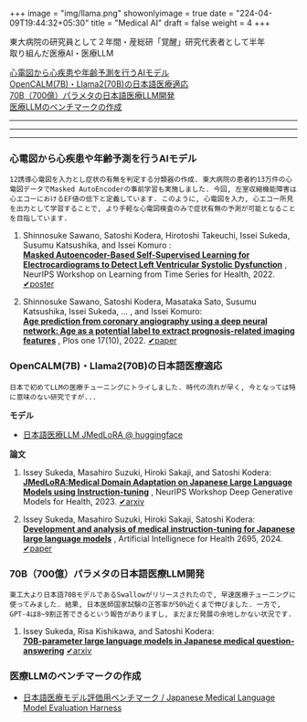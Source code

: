 +++
image = "img/llama.png"
showonlyimage = true
date = "224-04-09T19:44:32+05:30"
title = "Medical AI"
draft = false
weight = 4
+++

東大病院の研究員として２年間・産総研「覚醒」研究代表者として半年  
取り組んだ医療AI・医療LLM
<!--more-->

[心電図から心疾患や年齢予測を行うAIモデル](#anchor1)  
[OpenCALM(7B)・Llama2(70B)の日本語医療適応](#anchor2)  
[70B（700億）パラメタの日本語医療LLM開発](#anchor3)    
[医療LLMのベンチマークの作成](#anchor4)  


---
---
---


<a id="anchor1"></a>
### 心電図から心疾患や年齢予測を行うAIモデル

```
12誘導心電図を入力とし症状の有無を判定する分類器の作成. 東大病院の患者約13万件の心電図データでMasked AutoEncoderの事前学習も実施しました. 今回, 左室収縮機能障害は心エコーにおけるEF値の低下と定義しています. このように, 心電図を入力, 心エコー所見を出力として学習することで, より手軽な心電図検査のみで症状有無の予測が可能となることを目指しています.
```

1. Shinnosuke Sawano, Satoshi Kodera, Hirotoshi Takeuchi, Issei Sukeda, Susumu Katsushika, and Issei Komuro :  
<u>**Masked Autoencoder-Based Self-Supervised Learning for Electrocardiograms to Detect Left Ventricular Systolic Dysfunction**</u>
    , NeurIPS Workshop on Learning from Time Series for Health, 2022. [✔︎poster](https://neurips.cc/media/PosterPDFs/NeurIPS%202022/60064.png?t=1669681561.7912426)

1. Shinnosuke Sawano, Satoshi Kodera, Masataka Sato, Susumu Katsushika, Issei Sukeda, ... , and Issei Komuro:  
<u>**Age prediction from coronary angiography using a deep neural network: Age as a potential label to extract prognosis-related imaging features**</u>
    , Plos one 17(10), 2022. [✔︎paper](https://journals.plos.org/plosone/article?id=10.1371/journal.pone.0276928)



<a id="anchor2"></a>
### OpenCALM(7B)・Llama2(70B)の日本語医療適応

```
日本で初めてLLMの医療チューニングにトライしました. 時代の流れが早く, 今となっては特に意味のない研究ですが...
```

**モデル**
* [日本語医療LLM JMedLoRA @ huggingface](https://huggingface.co/AIgroup-CVM-utokyohospital/llama2-jmedlora-3000)

**論文**
1. Issey Sukeda, Masahiro Suzuki, Hiroki Sakaji, and Satoshi Kodera:  
<u>**JMedLoRA:Medical Domain Adaptation on Japanese Large Language Models using Instruction-tuning**</u>
    , NeurIPS Workshop Deep Generative Models for Health, 2023.
    [✔︎arxiv](https://arxiv.org/abs/2310.10083) 

1. Issey Sukeda, Masahiro Suzuki, Hiroki Sakaji, Satoshi Kodera:
<u>**Development and analysis of medical instruction-tuning for Japanese large language models**</u>
, Artificial Intellignece for Health 2695, 2024. [✔︎paper](https://accscience.com/journal/AIH/articles/online_first/1381)


<a id="anchor3"></a>
### 70B（700億）パラメタの日本語医療LLM開発

```
東工大より日本語70BモデルであるSwallowがリリースされたので, 早速医療チューニングに使ってみました. 結果, 日本医師国家試験の正答率が50%近くまで伸びました. 一方で, GPT-4は8~9割正答できるという報告がありますし, まだまだ発展の余地しかない状況です.
```

1. Issey Sukeda, Risa Kishikawa, and Satoshi Kodera:  
<u>**70B-parameter large language models in Japanese medical question-answering**</u>
[✔︎arxiv]()

<a id="anchor4"></a>
### 医療LLMのベンチマークの作成

* [日本語医療モデル評価用ベンチマーク / Japanese Medical Language Model Evaluation Harness](https://github.com/stardust-coder/japanese-lm-med-harness)


